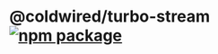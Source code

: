 # @coldwired/turbo-stream [![npm package][npm-badge]][npm]

[npm-badge]: https://img.shields.io/npm/v/@coldwired/turbo-stream.svg
[npm]: https://www.npmjs.com/package/@coldwired/turbo-stream
